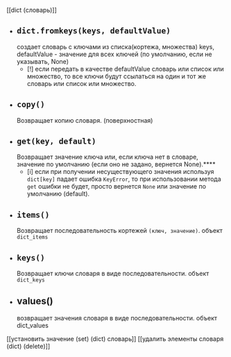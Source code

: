 [[dict (словарь)]]
- ## `dict.fromkeys(keys, defaultValue)`
	 создает словарь с ключами из списка(кортежа, множества) keys,
	 defaultValue - значение для всех ключей (по умолчанию, если не указывать, None)
	 - [!] если передать в качестве defaultValue словарь или список или множество, то все ключи будут ссылаться на один и тот же словарь или список или множество.
- ## `copy()`
	Возвращает копию словаря. (поверхностная)
- ## `get(key, default)`
	Возвращает значение ключа или, если ключа нет в словаре, значение по умолчанию (если оно не задано, вернется None).****
	- [i] если при получении несуществующего значения используя `dict[key]` падает ошибка `KeyError`, то при использовании метода `get` ошибки не будет, просто вернется `None` или значение по умолчанию (default).
- ## `items()`
	Возвращает последовательность кортежей `(ключ, значение)`.
	объект `dict_items`
- ## `keys()`
	Возвращает ключи словаря в виде последовательности.
	объект `dict_keys`
- ## values()
	возвращает значения словаря в виде последовательности.
	объект dict_values


[[установить значение (set) (dict) словарь]]
[[удалить элементы словаря (dict) (delete)]]
